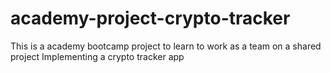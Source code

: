 # academy-project-crypto-tracker
This is a academy bootcamp project to learn to work as a team on a shared project
Implementing a crypto tracker app